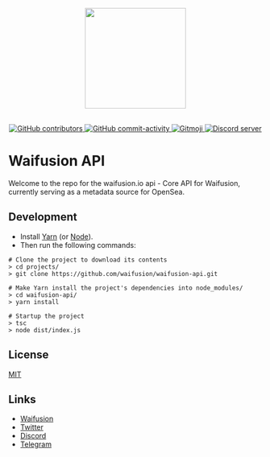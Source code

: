 <div align="center">
  <br>
	<a href="https://waifusion.io/"><img src="https://waifusion.io/static/media/logo-nomask.f3f0ab86.svg" width="200"></a>
  <br>
  <br>
  <p>
    <a href="https://github.com/waifusion/waifusion-api/graphs/contributors">
        <img src="https://img.shields.io/github/contributors/waifusion/waifusion-api?style=flat-square" alt="GitHub contributors" />
    </a>
    <a href="https://github.com/waifusion/waifusion-api/commits/">
        <img src="https://img.shields.io/github/commit-activity/m/waifusion/waifusion-api?style=flat-square" alt="GitHub commit-activity" />
    </a>
    <a href="https://gitmoji.dev">
        <img src="https://img.shields.io/badge/gitmoji-%20😜%20😍-FFDD67.svg?style=flat-square" alt="Gitmoji" >
    </a>
    <a href="https://discord.com/invite/CaR7RhfDZ6">
        <img src="https://discordapp.com/api/guilds/825404718657830982/embed.png" alt="Discord server" >
    </a>
  </p>
</div>

# Waifusion API

Welcome to the repo for the waifusion.io api - Core API for Waifusion, currently serving as a metadata source for OpenSea.

## Development

- Install [Yarn](https://yarnpkg.com/) (or [Node](https://nodejs.org/)).
- Then run the following commands:

```
# Clone the project to download its contents
> cd projects/
> git clone https://github.com/waifusion/waifusion-api.git

# Make Yarn install the project's dependencies into node_modules/
> cd waifusion-api/
> yarn install

# Startup the project
> tsc
> node dist/index.js
```

## License

[MIT](LICENSE)

## Links

- [Waifusion](https://waifusion.io)
- [Twitter](https://twitter.com/waifusion)
- [Discord](https://discord.gg/CaR7RhfDZ6)
- [Telegram](https://t.me/Waifusion)
